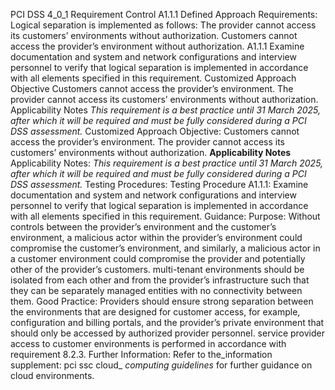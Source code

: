 PCI DSS 4_0_1 Requirement Control A1.1.1 Defined Approach Requirements: Logical separation is implemented as follows: The provider cannot access its customers’ environments without authorization. Customers cannot access the provider’s environment without authorization. A1.1.1 Examine documentation and system and network configurations and interview personnel to verify that logical separation is implemented in accordance with all elements specified in this requirement. Customized Approach Objective Customers cannot access the provider’s environment. The provider cannot access its customers’ environments without authorization. Applicability Notes _This requirement is a best practice until 31_ _March 2025, after which it will be required and_ _must be fully considered during a PCI DSS_ _assessment._ Customized Approach Objective: Customers cannot access the provider’s environment. The provider cannot access its customers’ environments without authorization. **Applicability Notes** Applicability Notes: _This requirement is a best practice until 31_ _March 2025, after which it will be required and_ _must be fully considered during a PCI DSS_ _assessment._ Testing Procedures: Testing Procedure A1.1.1: Examine documentation and system and network configurations and interview personnel to verify that logical separation is implemented in accordance with all elements specified in this requirement. Guidance: Purpose: Without controls between the provider’s environment and the customer’s environment, a malicious actor within the provider’s environment could compromise the customer’s environment, and similarly, a malicious actor in a customer environment could compromise the provider and potentially other of the provider’s customers. multi-tenant environments should be isolated from each other and from the provider’s infrastructure such that they can be separately managed entities with no connectivity between them. Good Practice: Providers should ensure strong separation between the environments that are designed for customer access, for example, configuration and billing portals, and the provider’s private environment that should only be accessed by authorized provider personnel. service provider access to customer environments is performed in accordance with requirement 8.2.3. Further Information: Refer to the_information supplement: pci ssc cloud_ _computing guidelines_ for further guidance on cloud environments.